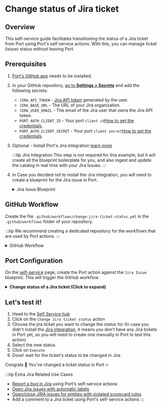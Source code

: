 # Change status of Jira ticket

## Overview
This self-service guide facilitates transitioning the status of a Jira ticket from Port using Port's self service actions. With this, you can manage ticket (issue) status without leaving Port.

## Prerequisites
1. [Port's GitHub app](https://github.com/apps/getport-io) needs to be installed.
2. In your GitHub repository, [go to **Settings > Secrets**](https://docs.github.com/en/actions/security-guides/using-secrets-in-github-actions#creating-secrets-for-a-repository) and add the following secrets:
   - `JIRA_API_TOKEN` - [Jira API token](https://support.atlassian.com/atlassian-account/docs/manage-api-tokens-for-your-atlassian-account) generated by the user.
   - `JIRA_BASE_URL` - The URL of your Jira organization.
   - `JIRA_USER_EMAIL` - The email of the Jira user that owns the Jira API token.
   - `PORT_AUTH_CLIENT_ID` - Your port `client id`[How to get the credentials](https://docs.getport.io/build-your-software-catalog/sync-data-to-catalog/api/#find-your-port-credentials).
   - `PORT_AUTH_CLIENT_SECRET` - Your port `client secret`[How to get the credentials](https://docs.getport.io/build-your-software-catalog/sync-data-to-catalog/api/#find-your-port-credentials).
3. Optional - Install Port's Jira integration [learn more](https://docs.getport.io/build-your-software-catalog/sync-data-to-catalog/jira/)

	:::tip Jira Integration
	This step is not required for this example, but it will create all the blueprint boilerplate for you, and also ingest and update the catalog in real time with your Jira Issues.
	:::

4. In Case you decided not to install the Jira integration, you will need to create a blueprint for the Jira issue in Port.

	<details>

	<summary>Jira Issue Blueprint</summary>
	
	```json showLineNumbers
	{
		"identifier": "jiraIssue",
		"title": "Jira Issue",
		"icon": "Jira",
		"schema": {
			"properties": {
				"url": {
					"title": "Issue URL",
					"type": "string",
					"format": "url",
					"description": "URL to the issue in Jira"
				},
				"status": {
					"title": "Status",
					"type": "string",
					"description": "The status of the issue"
				},
				"issueType": {
					"title": "Type",
					"type": "string",
					"description": "The type of the issue"
				},
				"components": {
					"title": "Components",
					"type": "array",
					"description": "The components related to this issue"
				},
				"assignee": {
					"title": "Assignee",
					"type": "string",
					"format": "user",
					"description": "The user assigned to the issue"
				},
				"reporter": {
					"title": "Reporter",
					"type": "string",
					"description": "The user that reported to the issue",
					"format": "user"
				},
				"creator": {
					"title": "Creator",
					"type": "string",
					"description": "The user that created to the issue",
					"format": "user"
				},
				"priority": {
					"title": "Priority",
					"type": "string",
					"description": "The priority of the issue"
				},
				"created": {
					"title": "Created At",
					"type": "string",
					"description": "The created datetime of the issue",
					"format": "date-time"
				},
				"updated": {
					"title": "Updated At",
					"type": "string",
					"description": "The updated datetime of the issue",
					"format": "date-time"
				}
			}
		},
		"calculationProperties": {},
		"relations": {}
	}
	```
	
	</details>


## GitHub Workflow

Create the file `.github/workflows/change-jira-ticket-status.yml` in the `.github/workflows` folder of your repository.

:::tip
We recommend creating a dedicated repository for the workflows that are used by Port actions.
:::

<details>

<summary>GitHub Workflow</summary>

```yaml showLineNumbers title="change-jira-ticket-status.yml"

name: Change Jira Ticket Status
on:
  workflow_dispatch:
    inputs:
      status:
        type: string
        required: true
      port_payload:
        required: true
        description:
          Port's payload, including details for who triggered the action and
          general context (blueprint, run id, etc...)
        type: string
    secrets:
      JIRA_BASE_URL:
        required: true
      JIRA_USER_EMAIL:
        required: true
      JIRA_API_TOKEN:
        required: true
      PORT_CLIENT_ID:
        required: true
      PORT_CLIENT_SECRET:
        required: true

jobs:
  create-entity-in-port-and-update-run:
    runs-on: ubuntu-latest
    steps:
      - name: Login
        uses: atlassian/gajira-login@v3
        env:
          JIRA_BASE_URL: ${{ secrets.JIRA_BASE_URL }}
          JIRA_USER_EMAIL: ${{ secrets.JIRA_USER_EMAIL }}
          JIRA_API_TOKEN: ${{ secrets.JIRA_API_TOKEN }}

      - name: Inform starting of changing Jira ticket status
        uses: port-labs/port-github-action@v1
        with:
          clientId: ${{ secrets.PORT_CLIENT_ID }}
          clientSecret: ${{ secrets.PORT_CLIENT_SECRET }}
          operation: PATCH_RUN
          runId: ${{ fromJson(inputs.port_payload).context.runId }}
          logMessage: |
            Changing status of Jira issue... ⛴️

      - name: Transition issue
        uses: atlassian/gajira-transition@v3
        with:
          issue: ${{ fromJson(inputs.port_payload).context.entity }}
          transition: ${{ github.event.inputs.status }}

      - name: Inform that status has been changed
        uses: port-labs/port-github-action@v1
        with:
          clientId: ${{ secrets.PORT_CLIENT_ID }}
          clientSecret: ${{ secrets.PORT_CLIENT_SECRET }}
          operation: PATCH_RUN
          link: ${{ secrets.JIRA_BASE_URL }}/browse/${{ steps.create.outputs.issue }}
          runId: ${{ fromJson(inputs.port_payload).context.runId }}
          logMessage: |
            Jira issue status changed to ${{ github.event.inputs.status }}! ✅
```

</details>

## Port Configuration

On the [self-service](https://app.getport.io/self-serve) page, create the Port action against the `Jira Issue` blueprint. This will trigger the GitHub workflow.

<details>
<summary><b>Change status of a Jira ticket (Click to expand)</b></summary>
:::tip Modification Required
Make sure to replace `<GITHUB_ORG>` and `<GITHUB_REPO>` with your GitHub organization and repository names respectively.
:::

```json showLineNumbers
{
  "identifier": "change_jira_ticket_status",
  "title": "Change Jira ticket status",
  "icon": "Jira",
  "userInputs": {
    "properties": {
      "status": {
        "title": "Status",
        "type": "string",
        "enum": [
          "To Do",
          "In Progress",
          "Code Review",
          "Product Review",
          "Waiting For Prod",
          "Done"
        ],
        "enumColors": {
          "To Do": "lightGray",
          "In Progress": "bronze",
          "Code Review": "darkGray",
          "Product Review": "purple",
          "Waiting For Prod": "orange",
          "Done": "green"
        }
      }
    },
    "required": [
      "status"
    ],
    "order": []
  },
  "invocationMethod": {
    "type": "GITHUB",
    "repo": "<GITHUB_REPO>",
    "org": "<GITHUB_ORG>",
    "workflow": "change-jira-ticket-status.yml",
    "omitUserInputs": false,
    "omitPayload": false,
    "reportWorkflowStatus": true
  },
  "trigger": "DAY-2",
  "description": "Transition a ticket to another status.",
  "requiredApproval": false
}
```

</details>

## Let's test it!

1. Head to the [Self Service hub](https://app.getport.io/self-serve)
2. Click on the `Change Jira ticket status` action
3. Choose the jira ticket you want to change the status for (In case you didn't install the [Jira integration](https://docs.getport.io/build-your-software-catalog/sync-data-to-catalog/jira/), it means you don't have any Jira tickets in Port yet, so you will need to create one manually in Port to test this action)
4. Select the new status
5. Click on `Execute`
6. Done! wait for the ticket's status to be changed in Jira

Congrats 🎉 You've changed a ticket status in Port 🔥

:::tip Extra Jira Related Use Cases
- [Report a bug in Jira](https://docs.getport.io/create-self-service-experiences/setup-backend/github-workflow/examples/Jira/report-a-bug/) using Port's self-service actions
- [Open Jira issues with automatic labels](https://docs.getport.io/create-self-service-experiences/setup-backend/github-workflow/examples/Jira/open-jira-issue-with-automatic-label)
- [Open/close JIRA issues for entities with violated scorecard rules](https://docs.getport.io/promote-scorecards/manage-using-3rd-party-apps/jira)
- Add a comment to a Jira ticket using Port's self-service actions
:::